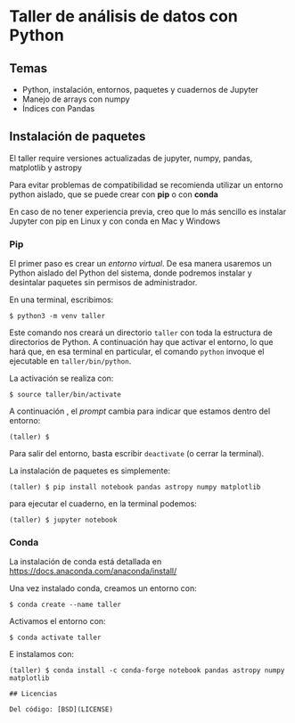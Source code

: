# Taller de análisis de datos con Python


## Temas

* Python, instalación, entornos, paquetes y cuadernos de Jupyter
* Manejo de arrays con numpy
* Índices con Pandas

## Instalación de paquetes

El taller require versiones actualizadas de jupyter, numpy, pandas, matplotlib
y astropy

Para evitar problemas de compatibilidad se recomienda utilizar un entorno
python aislado, que se puede crear con **pip** o con **conda**

En caso de no tener experiencia previa, creo que lo más sencillo es 
instalar Jupyter con pip en Linux y con conda en Mac y Windows

### Pip

El primer paso es crear un *entorno virtual*. De esa manera usaremos un Python aislado del Python del sistema, donde podremos instalar y desintalar paquetes sin permisos de administrador.

En una terminal, escribimos:

```
$ python3 -m venv taller
```

Este comando nos creará un directorio `taller` con toda la estructura
de directorios de Python. A continuación hay que activar el entorno, lo
que hará que, en esa terminal en particular, el comando `python` invoque
el ejecutable en `taller/bin/python`.

La activación se realiza con:
```
$ source taller/bin/activate
```

A continuación , el *prompt* cambia para indicar que estamos dentro del
entorno:

```
(taller) $
```

Para salir del entorno, basta escribir `deactivate` (o cerrar la terminal).

La instalación de paquetes es simplemente:

```
(taller) $ pip install notebook pandas astropy numpy matplotlib
```

para ejecutar el cuaderno, en la terminal podemos:


```
(taller) $ jupyter notebook
```

### Conda

La instalación de conda está detallada en
https://docs.anaconda.com/anaconda/install/

Una vez instalado conda, creamos un entorno con:

```
$ conda create --name taller
```

Activamos el entorno con:
```
$ conda activate taller
```

E instalamos con:

```
(taller) $ conda install -c conda-forge notebook pandas astropy numpy matplotlib

## Licencias

Del código: [BSD](LICENSE)

